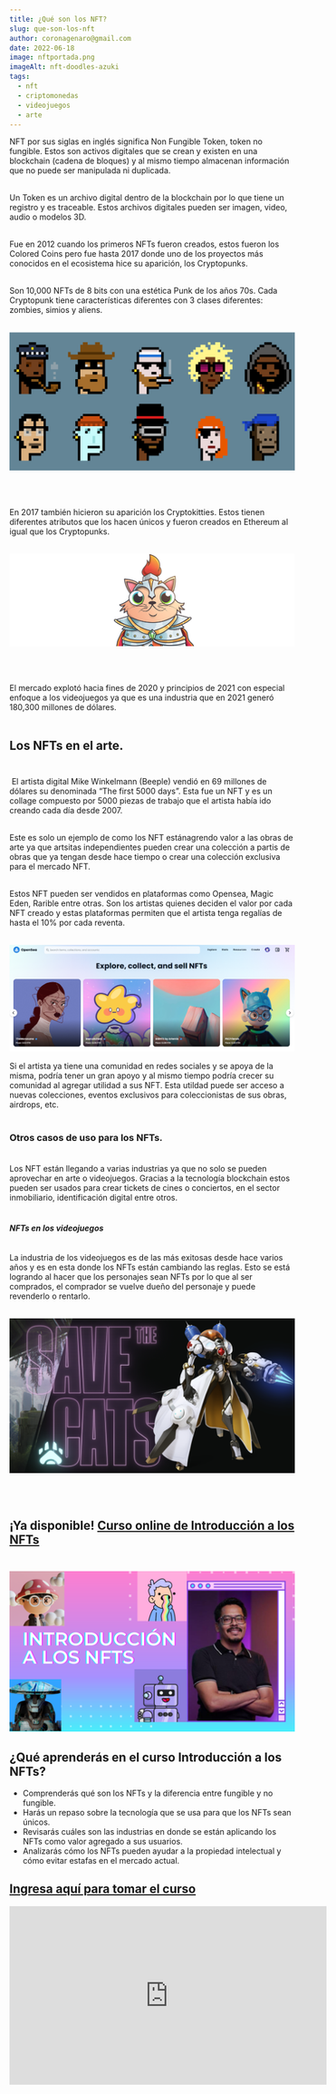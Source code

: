 ```yaml
---
title: ¿Qué son los NFT?
slug: que-son-los-nft
author: coronagenaro@gmail.com
date: 2022-06-18
image: nftportada.png
imageAlt: nft-doodles-azuki
tags:
  - nft
  - criptomonedas
  - videojuegos
  - arte
---
```

<!--StartFragment-->

NFT por sus siglas en inglés significa Non Fungible Token, token no fungible. Estos son activos digitales que se crean y existen en una blockchain (cadena de bloques) y al mismo tiempo almacenan información que no puede ser manipulada ni duplicada. <br/><br/>

Un Token es un archivo digital dentro de la blockchain por lo que tiene un registro y es traceable. Estos archivos digitales pueden ser imagen, video, audio o modelos 3D.<br/><br/>

Fue en 2012 cuando los primeros NFTs fueron creados, estos fueron los Colored Coins pero fue hasta 2017 donde uno de los proyectos más conocidos en el ecosistema hice su aparición, los Cryptopunks. <br/><br/>

Son 10,000 NFTs de 8 bits con una estética Punk de los años 70s. Cada Cryptopunk tiene características diferentes  con 3 clases diferentes: zombies, simios y aliens. <br/><br/>

![cryptopunks-nft-arte](cryptopunks.png "cryptopunks")

<br/><br/>

En 2017 también hicieron su aparición los Cryptokitties. Estos tienen diferentes atributos que los hacen únicos y fueron creados en Ethereum al igual que los Cryptopunks. <br/><br/>

![nft-arte-cryptokkities](fanciesfront.png "Cryptokitties")

<br/><br/>

El mercado explotó hacia fines de 2020 y principios de 2021 con especial enfoque a los videojuegos ya que es una industria que en 2021 generó 180,300 millones de dólares. <br/><br/>

## Los NFTs en el arte.<br/><br/>

 El artista digital Mike Winkelmann (Beeple) vendió en 69 millones de dólares su denominada “The first 5000 days”. Esta fue un NFT y es un collage compuesto por 5000 piezas de trabajo que el artista había ido creando cada día desde 2007. <br/><br/>

Este es solo un ejemplo de como los NFT estánagrendo valor a las obras de arte ya que artsitas independientes pueden crear una colección a partis de obras que ya tengan desde hace tiempo o crear una colección exclusiva para el mercado NFT. <br/><br/>

Estos NFT pueden ser vendidos en plataformas como Opensea, Magic Eden, Rarible entre otras. Son los artistas quienes deciden el valor por cada NFT creado y estas plataformas permiten que el artista tenga regalías de hasta el 10% por cada reventa. <br/><br/>

![](opensea.png)

Si el artista ya tiene una comunidad en redes sociales y se apoya de la misma, podría tener un gran apoyo y al mismo tiempo podría crecer su comunidad al agregar utilidad a sus NFT. Esta utildad puede ser acceso a nuevas colecciones, eventos exclusivos para coleccionistas de sus obras, airdrops, etc. <br/><br/>

### O﻿tros casos de uso para los NFTs.<br/><br/>

Los NFT están llegando a varias industrias ya que no solo se pueden aprovechar en arte o videojuegos. Gracias a la tecnología blockchain estos pueden ser usados para crear tickets de cines o conciertos, en el sector inmobiliario, identificación digital entre otros.<br/><br/>

#### ***N﻿FTs en los videojuegos***<br/><br/>

L﻿a industria de los videojuegos es de las más exitosas desde hace varios años y es en esta donde los NFTs están cambiando las reglas. Esto se está logrando al hacer que los personajes sean NFTs por lo que al ser comprados, el comprador se vuelve dueño del personaje y puede revenderlo o rentarlo.<br/><br/>

![nft-game](nyanheros.png "Nyan Heros")

<br/><br/>

## ¡Y﻿a disponible! [**Curso online de Introducción a los NFTs**<br/><br/>](https://www.crehana.com/cursos-online-data/introduccion-a-los-nfts-1/?source_page=Catalog&__country_code=mx)

![nft-curso-crehana](blogperfilcurso.png "Introducción a los NFTs")

## ¿Qué aprenderás en el curso Introducción a los NFTs?

* Comprenderás qué son los NFTs y la diferencia entre fungible y no fungible.
* Harás un repaso sobre la tecnología que se usa para que los NFTs sean únicos.
* Revisarás cuáles son las industrias en donde se están aplicando los NFTs como valor agregado a sus usuarios.
* Analizarás cómo los NFTs pueden ayudar a la propiedad intelectual y cómo evitar estafas en el mercado actual.

## [I﻿ngresa aquí para tomar el curso](https://www.crehana.com/cursos-online-data/introduccion-a-los-nfts-1/?source_page=Catalog&__country_code=mx)

[](https://www.crehana.com/cursos-online-data/introduccion-a-los-nfts-1/?source_page=Catalog&__country_code=mx)

<iframe width="560" height="315" src="https://www.youtube.com/embed/lJIrF4YjHfQ" title="YouTube video player" frameborder="0" allow="accelerometer; autoplay; clipboard-write; encrypted-media; gyroscope; picture-in-picture" allowfullscreen></iframe>

<!--EndFragment-->